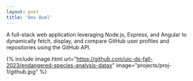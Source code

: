 ```yaml
---
layout: post
title: 'Dev Duel'
---
```

A full-stack web application leveraging Node.js, Express, and Angular to dynamically fetch, display, and compare GitHub user profiles and repositories using the GitHub API.

{% include image.html url="https://github.com/uic-ds-fall-2023/endangered-species-analysis-datax" image="projects/proj-1/github.jpg" %}
